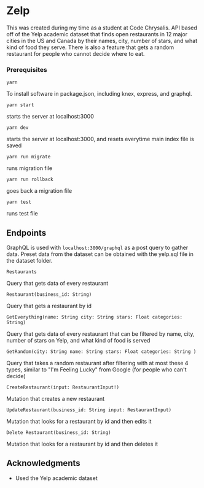 # Zelp

This was created during my time as a student at Code Chrysalis. API based off of the Yelp academic dataset that finds open restaurants in 12 major cities in the US and Canada by their names, city, number of stars, and what kind of food they serve. There is also a feature that gets a random restaurant for people who cannot decide where to eat.


### Prerequisites
```
yarn 
```
To install software in package.json, including knex, express, and graphql.

```
yarn start
```
starts the server at localhost:3000

```
yarn dev
``` 
starts the server at localhost:3000, and resets everytime main index file is saved

```
yarn run migrate
``` 
runs migration file

```
yarn run rollback
``` 
goes back a migration file

```
yarn test
``` 
runs test file


## Endpoints
GraphQL is used with `localhost:3000/graphql` as a post query to gather data. Preset data from the dataset can be obtained with the yelp.sql file in the dataset folder.
```
Restaurants
```
Query that gets data of every restaurant

```
Restaurant(business_id: String)
```
Query that gets a restaurant by id

```
GetEverything(name: String city: String stars: Float categories: String)
``` 
Query that gets data of every restaurant that can be filtered by name, city, number of stars on Yelp, and what kind of food is served

```
GetRandom(city: String name: String stars: Float categories: String )
``` 
Query that takes a random restaurant after filtering with at most these 4 types, similar to "I'm Feeling Lucky" from Google (for people who can't decide)

```
CreateRestaurant(input: RestaurantInput!)
``` 
Mutation that creates a new restaurant

```
UpdateRestaurant(business_id: String input: RestaurantInput)
``` 
Mutation that looks for a restaurant by id and then edits it

```
Delete Restaurant(business_id: String)
``` 
Mutation that looks for a restaurant by id and then deletes it


## Acknowledgments

* Used the Yelp academic dataset

